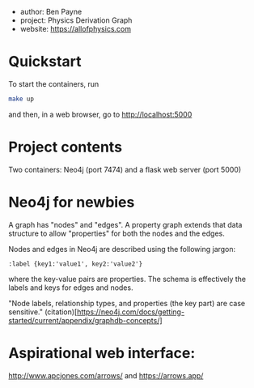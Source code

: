 - author: Ben Payne
- project: Physics Derivation Graph
- website: https://allofphysics.com

# Quickstart

To start the containers, run
```bash
make up
```
and then, in a web browser, go to <http://localhost:5000>

# Project contents
Two containers: Neo4j (port 7474) and a flask web server (port 5000)

# Neo4j for newbies

A graph has "nodes" and "edges". A property graph extends that
data structure to allow "properties" for both the nodes and the edges.

Nodes and edges in Neo4j are described using the following jargon:

    :label {key1:'value1', key2:'value2'}

where the key-value pairs are properties. The schema is effectively the labels and keys for edges and nodes.

"Node labels, relationship types, and properties (the key part) are case sensitive." (citation)[https://neo4j.com/docs/getting-started/current/appendix/graphdb-concepts/]

# Aspirational web interface:
<http://www.apcjones.com/arrows/> and <https://arrows.app/>
